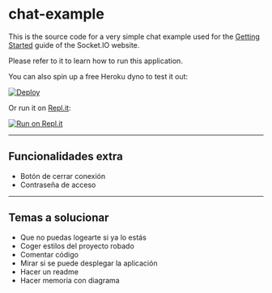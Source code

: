 # chat-example

This is the source code for a very simple chat example used for
the [Getting Started](http://socket.io/get-started/chat/) guide
of the Socket.IO website.

Please refer to it to learn how to run this application.

You can also spin up a free Heroku dyno to test it out:

[![Deploy](https://www.herokucdn.com/deploy/button.png)](https://heroku.com/deploy?template=https://github.com/socketio/chat-example)

Or run it on [Repl.it](https://repl.it/):

[![Run on Repl.it](https://repl.it/badge/github/socketio/chat-example)](https://repl.it/github/socketio/chat-example)

-------

## Funcionalidades extra

* Botón de cerrar conexión
* Contraseña de acceso

-------

## Temas a solucionar

* Que no puedas logearte si ya lo estás
* Coger estilos del proyecto robado
* Comentar código
* Mirar si se puede desplegar la aplicación
* Hacer un readme
* Hacer memoria con diagrama
